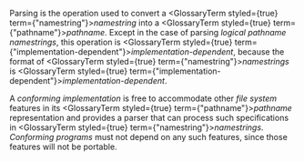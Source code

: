  



Parsing is the operation used to convert a <GlossaryTerm styled={true} term={"namestring"}><i>namestring</i></GlossaryTerm> into a <GlossaryTerm styled={true} term={"pathname"}><i>pathname</i></GlossaryTerm>. Except in the case of parsing *logical pathname namestrings*, this operation is <GlossaryTerm styled={true} term={"implementation-dependent"}><i>implementation-dependent</i></GlossaryTerm>, because the format of <GlossaryTerm styled={true} term={"namestring"}><i>namestrings</i></GlossaryTerm> is <GlossaryTerm styled={true} term={"implementation-dependent"}><i>implementation-dependent</i></GlossaryTerm>. 



A *conforming implementation* is free to accommodate other *file system* features in its <GlossaryTerm styled={true} term={"pathname"}><i>pathname</i></GlossaryTerm> representation and provides a parser that can process such specifications in <GlossaryTerm styled={true} term={"namestring"}><i>namestrings</i></GlossaryTerm>. *Conforming programs* must not depend on any such features, since those features will not be portable. 







 



 



